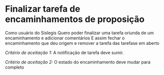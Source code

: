 Finalizar tarefa de encaminhamentos de proposição
===================
Como usuário do Sislegis 
Quero poder finalizar uma tarefa oriunda de um encaminhamento e adicionar comentários
E assim fechar o encaminhamento que deu origem e remover a tarefa das tarefase em aberto

*Critério de aceitação 1:*
A notificação de tarefa deve sumir.

*Critério de aceitação 2:*
O estado do encaminhamento deve mudar para completo

